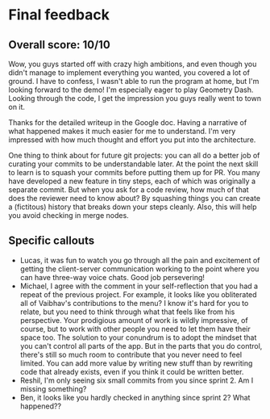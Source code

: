 # Final feedback

## Overall score: 10/10

Wow, you guys started off with crazy high ambitions, and even though you didn't
manage to implement everything you wanted, you covered a lot of ground. I have
to confess, I wasn't able to run the program at home, but I'm looking forward
to the demo! I'm especially eager to play Geometry Dash. Looking through the
code, I get the impression you guys really went to town on it.

Thanks for the detailed writeup in the Google doc. Having a narrative of what
happened makes it much easier for me to understand. I'm very impressed with how
much thought and effort you put into the architecture.

One thing to think about for future git projects: you can all do a better job
of curating your commits to be understandable later. At the point the next
skill to learn is to squash your commits before putting them up for PR. You
many have developed a new feature in tiny steps, each of which was originally a
separate commit. But when you ask for a code review, how much of that does the
reviewer need to know about? By squashing things you can create a (fictitous)
history that breaks down your steps cleanly. Also, this will help you avoid
checking in merge nodes.

## Specific callouts

* Lucas, it was fun to watch you go through all the pain and excitement of
  getting the client-server communication working to the point where you can
  have three-way voice chats. Good job persevering!
* Michael, I agree with the comment in your self-reflection that you had a
  repeat of the previous project. For example, it looks like you obliterated
  all of Vaibhav's contributions to the menu? I know it's hard for you to
  relate, but you need to think through what that feels like from his
  perspective. Your prodigious amount of work is wildly impressive, of course,
  but to work with other people you need to let them have their space too. The
  solution to your conundrum is to adopt the mindset that you can't control all
  parts of the app. But in the parts that you do control, there's still so much
  room to contribute that you never need to feel limited. You can add more
  value by writing new stuff than by rewriting code that already exists, even
  if you think it could be written better.
* Reshil, I'm only seeing six small commits from you since sprint 2. Am I
  missing something?
* Ben, it looks like you hardly checked in anything since sprint 2? What
  happened??
